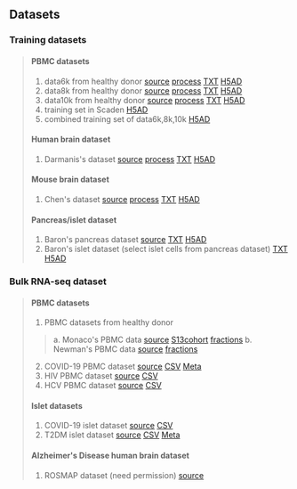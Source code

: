 ## Datasets
### Training datasets
> #### PBMC datasets
> 1. data6k from healthy donor [source](https://www.10xgenomics.com/resources/datasets/6-k-pbm-cs-from-a-healthy-donor-1-standard-1-1-0) [process](../Experiments/PBMC_preprocess.ipynb) [TXT](https://cloud.tsinghua.edu.cn/f/9d1ef3e622cf4cfa9e7d/) [H5AD](https://cloud.tsinghua.edu.cn/f/c976ff98e8974eb5a076/)
> 2. data8k from healthy donor [source](https://www.10xgenomics.com/resources/datasets/8-k-pbm-cs-from-a-healthy-donor-2-standard-2-1-0) [process](../Experiments/PBMC_preprocess.ipynb) [TXT](https://cloud.tsinghua.edu.cn/f/fb340c4876d1480686ac/) [H5AD](https://cloud.tsinghua.edu.cn/f/e95354954c0d49ed9aeb/)
> 3. data10k from healthy donor [source](https://www.10xgenomics.com/resources/datasets/10-k-pbm-cs-from-a-healthy-donor-v-3-chemistry-3-standard-3-0-0) [process](../Experiments/PBMC_preprocess.ipynb) [TXT](https://cloud.tsinghua.edu.cn/f/61a14dbc04134220abba/) [H5AD](https://cloud.tsinghua.edu.cn/f/fb2781a1719a4ff29501/)
> 4. training set in Scaden [H5AD](https://figshare.com/ndownloader/files/15008006)
> 5. combined training set of data6k,8k,10k [H5AD](https://cloud.tsinghua.edu.cn/f/565a347085bb4c6c86d7/)
> #### Human brain dataset
> 1. Darmanis's dataset [source](https://www.ncbi.nlm.nih.gov/geo/query/acc.cgi?acc=GSE67835) [process](../Experiments/GSE67835.ipynb) [TXT](https://cloud.tsinghua.edu.cn/f/a9225f4dee014250bd64/) [H5AD](https://cloud.tsinghua.edu.cn/f/c9b1602520d44e73ac34/)
> #### Mouse brain dataset
> 1. Chen's dataset [source](https://www.ncbi.nlm.nih.gov/geo/query/acc.cgi?acc=GSE87544) [process](../Experiments/GSE87544_mousebrain_chen.ipynb) [TXT](https://cloud.tsinghua.edu.cn/f/9524426cd0194498adbb/) [H5AD](https://cloud.tsinghua.edu.cn/f/45108af1e6394077b9e1/)
> #### Pancreas/islet dataset
> 1. Baron's pancreas dataset [source](https://www.ncbi.nlm.nih.gov/geo/query/acc.cgi?acc=GSE84133) [TXT](https://cloud.tsinghua.edu.cn/f/f46d231b106745f7a9a8/) [H5AD](https://cloud.tsinghua.edu.cn/f/f236672223d4453e9aa4/)
> 2. Baron's islet dataset (select islet cells from pancreas dataset) [TXT](https://cloud.tsinghua.edu.cn/f/7be19fe473214de085f3/) [H5AD](https://cloud.tsinghua.edu.cn/f/437a11d2b94747b0a54f/)
### Bulk RNA-seq dataset
> #### PBMC datasets
> 1. PBMC datasets from healthy donor
> > a. Monaco's PBMC data [source](https://www.ncbi.nlm.nih.gov/geo/download/?acc=GSE107011&format=file&file=GSE107011%5FProcessed%5Fdata%5FTPM%2Etxt%2Egz) [S13cohort](https://cloud.tsinghua.edu.cn/f/190b409ba5194c4eac2a/) [fractions](https://cloud.tsinghua.edu.cn/f/cbb5d5bc6db04ef58b57/)
> > b. Newman's PBMC data [source](https://www.ncbi.nlm.nih.gov/geo/query/acc.cgi?acc=GSE65133) [fractions](http://cibersort.stanford.edu/download.php)
> 2. COVID-19 PBMC dataset [source](https://www.ncbi.nlm.nih.gov/geo/query/acc.cgi?acc=GSE157859) [CSV](https://cloud.tsinghua.edu.cn/f/bf51cdb933d54114b600/) [Meta](https://cloud.tsinghua.edu.cn/f/707e7b818b494cd0841e/)
> 3. HIV PBMC dataset [source](https://www.ncbi.nlm.nih.gov/geo/query/acc.cgi?acc=GSE115449) [CSV](https://cloud.tsinghua.edu.cn/f/707fb6e356624eecb519/)
> 4. HCV PBMC dataset [source](https://www.ncbi.nlm.nih.gov/geo/query/acc.cgi?acc=GSE119117) [CSV](https://cloud.tsinghua.edu.cn/f/67e829a2ee4340759bbb/)
> #### Islet datasets
> 1. COVID-19 islet dataset [source](https://www.ncbi.nlm.nih.gov/geo/query/acc.cgi?acc=GSE159717) [CSV](https://cloud.tsinghua.edu.cn/f/26a5032e88394bd0a427/)
> 2. T2DM islet dataset [source](https://www.ncbi.nlm.nih.gov/geo/query/acc.cgi?acc=GSE50244) [CSV](https://cloud.tsinghua.edu.cn/f/616cc1503993416b8adc/) [Meta](https://cloud.tsinghua.edu.cn/f/5b5b527fe4c947acb59c/)
> #### Alzheimer's Disease human brain dataset
> 1. ROSMAP dataset (need permission) [source](https://www.synapse.org/#!Synapse:syn9702085)

